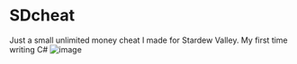 # SDcheat
Just a small unlimited money cheat I made for Stardew Valley. My first time writing C#
![image](https://user-images.githubusercontent.com/62112812/202001007-9b373182-1c40-4152-b481-887bec88037d.png)
